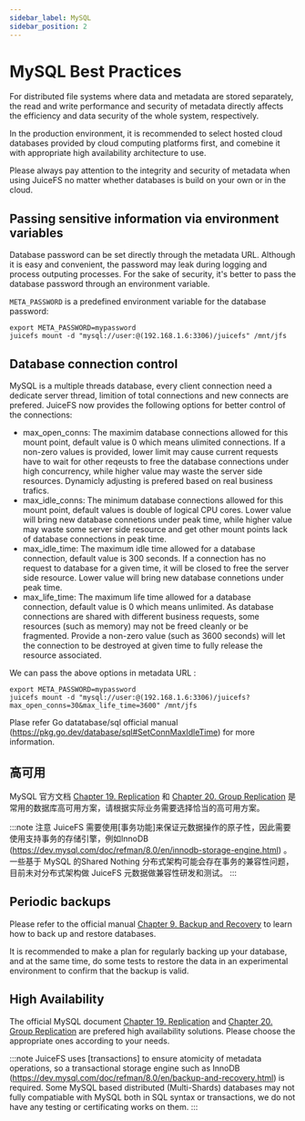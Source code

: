 ```yaml
---
sidebar_label: MySQL
sidebar_position: 2
---
```

# MySQL Best Practices

For distributed file systems where data and metadata are stored separately, the read and write performance and security of metadata directly affects the efficiency and data security of the whole system, respectively.

In the production environment, it is recommended to select hosted cloud databases provided by cloud computing platforms first, and comebine it with appropriate high availability architecture to use.

Please always pay attention to the integrity and security of metadata when using JuiceFS no matter whether databases is build on your own or in the cloud.

## Passing sensitive information via environment variables

Database password can be set directly through the metadata URL. Although it is easy and convenient, the password may leak during logging and process outputing processes. For the sake of security, it's better to pass the database password through an environment variable.

`META_PASSWORD` is a predefined environment variable for the database password:

```shell
export META_PASSWORD=mypassword
juicefs mount -d "mysql://user:@(192.168.1.6:3306)/juicefs" /mnt/jfs
```

## Database connection control

MySQL is a multiple threads database, every client connection need a dedicate server thread, limition of total connections and new connects are prefered. JuiceFS now provides the following options for better control of the connections:

- max_open_conns: The maximim database connections allowed for this mount point, default value is 0 which means ulimited connections. If a non-zero values is provided, lower limit may cause current requests have to wait for other reqeusts to free the database connections under high concurrency, while higher value may waste the server side resources. Dynamicly adjusting is prefered based on real business trafics.
- max_idle_conns: The minimum database connections allowed for this mount point, default values is double of logical CPU cores. Lower value will bring new database connetions under peak time, while higher value may waste some server side resource and get other mount points lack of database connections in peak time.
- max_idle_time: The maximum idle time allowed for a database connection, default value is 300 seconds. If a connection has no request to database for a given time, it will be closed to free the server side resource. Lower value will bring new database connetions under peak time.
- max_life_time: The maximum life time allowed for a database connection, default value is 0 which means unlimited. As database connections are shared with different business requests, some resources (such as memory) may not be freed cleanly or be fragmented. Provide a non-zero value (such as 3600 seconds) will let the connection to be destroyed at given time to fully release the resource associated.

We can pass the above options in metadata URL :

```shell
export META_PASSWORD=mypassword
juicefs mount -d "mysql://user:@(192.168.1.6:3306)/juicefs?max_open_conns=30&max_life_time=3600" /mnt/jfs
```

Plase refer Go datatabase/sql official manual (https://pkg.go.dev/database/sql#SetConnMaxIdleTime) for more information.

## 高可用

MySQL 官方文档 [Chapter 19. Replication](https://dev.mysql.com/doc/refman/8.0/en/replication.html) 和 [Chapter 20. Group Replication](https://dev.mysql.com/doc/refman/8.0/en/group-replication.html) 是常用的数据库高可用方案，请根据实际业务需要选择恰当的高可用方案。

:::note 注意
JuiceFS 需要使用[事务功能]来保证元数据操作的原子性，因此需要使用支持事务的存储引擎，例如InnoDB (https://dev.mysql.com/doc/refman/8.0/en/innodb-storage-engine.html) 。一些基于 MySQL 的Shared Nothing 分布式架构可能会存在事务的兼容性问题，目前未对分布式架构做 JuiceFS 元数据做兼容性研发和测试。
:::

## Periodic backups

Please refer to the official manual [Chapter 9. Backup and Recovery](https://dev.mysql.com/doc/refman/8.0/en/backup-and-recovery.html) to learn how to back up and restore databases.

It is recommended to make a plan for regularly backing up your database, and at the same time, do some tests to restore the data in an experimental environment to confirm that the backup is valid.

## High Availability

The official MySQL document [Chapter 19. Replication](https://dev.mysql.com/doc/refman/8.0/en/replication.html)  and [Chapter 20. Group Replication](https://dev.mysql.com/doc/refman/8.0/en/group-replication.html) are prefered high availability solutions. Please choose the appropriate ones according to your needs.

:::note
JuiceFS uses [transactions] to ensure atomicity of metadata operations, so a transactional storage engine such as InnoDB (https://dev.mysql.com/doc/refman/8.0/en/backup-and-recovery.html) is required. Some MySQL based distributed (Multi-Shards) databases may not fully compatiable with MySQL both in SQL syntax or transactions, we do not have any testing or certificating works on them.
:::


